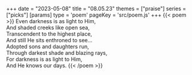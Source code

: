+++
date = "2023-05-08"
title = "08.05.23"
themes = ["praise"]
series = ["picks"]
[params]
  type = 'poem'
  pageKey = 'src/poem.js'
+++
{{< poem >}}
Even darkness is as light to Him,  
And shaded creeks like open sea,  
Transcendent to the highest place,  
And still He sits enthroned to see...  
Adopted sons and daughters run,  
Through darkest shade and blazing rays,  
For darkness is as light to Him,  
And He knows our days.
{{< /poem >}}
